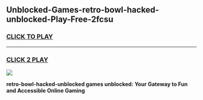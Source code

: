 
## Unblocked-Games-retro-bowl-hacked-unblocked-Play-Free-2fcsu
<h3>
<a href="https://premium76.site?title=retro-bowl-hacked-unblocked&ref=10A">CLICK TO PLAY</a></h3>
<hr>

<h3>
<a href="https://premium76.site?title=retro-bowl-hacked-unblocked&ref=10A">CLICK 2 PLAY</a>
  
</h3>

<a href="https://premium76.site?title=retro-bowl-hacked-unblocked&ref=10A"><img src="https://clearcache.store/games.png"></a>


**retro-bowl-hacked-unblocked games unblocked: Your Gateway to Fun and Accessible Online Gaming**
